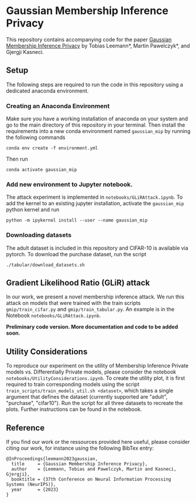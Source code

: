 # Gaussian Membership Inference Privacy

This repository contains accompanying code for the paper [Gaussian Membership Inference Privacy](https://arxiv.org/abs/2306.07273) by Tobias Leemann*, Martin Pawelczyk*, and Gjergji Kasneci.

## Setup
The following steps are required to run the code in this repository using a dedicated anaconda environment.

### Creating an Anaconda Environment
Make sure you have a working installation of anaconda on your system and go to the main directory of this repository in your terminal.
Then install the requirements into a new conda environment named ```gaussian_mip``` by running the following commands 
```
conda env create -f environment.yml
```
Then run
```
conda activate gaussian_mip
```

### Add new environment to Jupyter notebook.
The attack experiment is implemented in ```notebooks/GLiRAttack.ipynb```. To add the kernel to an existing jupyter installation, activate the ```gaussian_mip``` python kernel and run

```
python -m ipykernel install --user --name gaussian_mip
```

### Downloading datasets
The adult dataset is included in this repository and CIFAR-10 is available via pytorch. To download the purchase dataset, run the script
```
./tabular/download_datasets.sh
```

## Gradient Likelihood Ratio (GLiR) attack

In our work, we present a novel membership inference attack. We run this attack on models that were trained with the train scripts ```gmip/train_cifar.py``` and ```gmip/train_tabular.py```. An example is in the Notebook ``notebooks/GLiRAttack.ipynb``.

**Preliminary code version. More documentation and code to be added soon.**

## Utility Considerations

To reproduce our experiment on the utility of Membership Inference Private models vs. Differentially Private models, please consider the notebook ``notebooks/UtilityConsiderations.ipynb``. To create the utility plot, it is first required to train corresponding models using the script ``train_scripts/train_models_util.sh <dataset>``, which takes a single argument that defines the dataset (currently supported are "adult", "purchase", "cifar10"). Run the script for all three datasets to recreate the plots. Further instructions can be found in the notebook.

## Reference
If you find our work or the ressources provided here useful, please consider citing our work, for instance using the following BibTex entry:

```
@InProceedings{leemann2023gaussian,
  title     = {Gaussian Membership Inference Privacy},
  author    = {Leemann, Tobias and Pawelczyk, Martin and Kasneci, Gjergji},
  booktitle = {37th Conference on Neural Information Processing Systems (NeurIPS)},
  year      = {2023}
}
```
